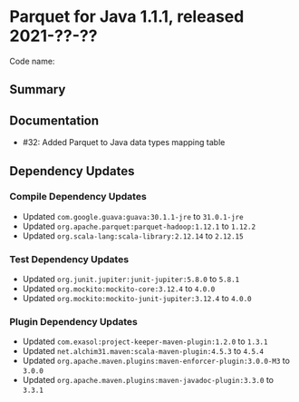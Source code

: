 # Parquet for Java 1.1.1, released 2021-??-??

Code name:

## Summary


## Documentation

* #32: Added Parquet to Java data types mapping table

## Dependency Updates

### Compile Dependency Updates

* Updated `com.google.guava:guava:30.1.1-jre` to `31.0.1-jre`
* Updated `org.apache.parquet:parquet-hadoop:1.12.1` to `1.12.2`
* Updated `org.scala-lang:scala-library:2.12.14` to `2.12.15`

### Test Dependency Updates

* Updated `org.junit.jupiter:junit-jupiter:5.8.0` to `5.8.1`
* Updated `org.mockito:mockito-core:3.12.4` to `4.0.0`
* Updated `org.mockito:mockito-junit-jupiter:3.12.4` to `4.0.0`

### Plugin Dependency Updates

* Updated `com.exasol:project-keeper-maven-plugin:1.2.0` to `1.3.1`
* Updated `net.alchim31.maven:scala-maven-plugin:4.5.3` to `4.5.4`
* Updated `org.apache.maven.plugins:maven-enforcer-plugin:3.0.0-M3` to `3.0.0`
* Updated `org.apache.maven.plugins:maven-javadoc-plugin:3.3.0` to `3.3.1`
